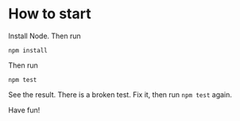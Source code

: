 
# How to start

Install Node.  Then run

    npm install

Then run

    npm test

See the result.  There is a broken test.  Fix it, then run `npm test` again.

Have fun!

